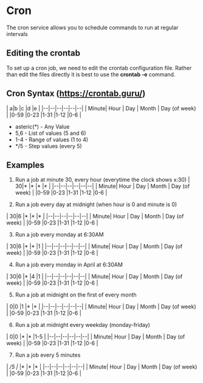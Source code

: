 # Cron

The cron service allows you to schedule commands to run at regular intervals

## Editing the crontab

To set up a cron job, we need to edit the crontab configuration file. Rather than edit the files directly it is best to use the **crontab -e** command.

## Cron Syntax (https://crontab.guru/)

| a|b  |c  |d  |e  |
|--|--|--|--|--|--|
| Minute| Hour  | Day  | Month  | Day (of week)  |
|0-59 |0-23  |1-31 |1-12  |0-6  |

- asteric(*) - Any Value
- 5,6 - List of values (5 and 6)
- 1-4 - Range of values (1 to 4)
- */5 - Step values (every 5)

## Examples

1. Run a job at minute 30, every hour (everytime the clock shows x:30)
| 30|*  |*  |*  |*  |
|--|--|--|--|--|--|
| Minute| Hour  | Day  | Month  | Day (of week)  |
|0-59 |0-23  |1-31 |1-12  |0-6  |

2. Run a job every day at midnight (when hour is 0 and minute is 0)

| 30|6  |*  |*  |*  |
|--|--|--|--|--|--|
| Minute| Hour  | Day  | Month  | Day (of week)  |
|0-59 |0-23  |1-31 |1-12  |0-6  |

3. Run a job every monday at 6:30AM

| 30|6  |*  |*  |1  |
|--|--|--|--|--|--|
| Minute| Hour  | Day  | Month  | Day (of week)  |
|0-59 |0-23  |1-31 |1-12  |0-6  |

4. Run a job every monday in April at 6:30AM

| 30|6  |*  |4  |1  |
|--|--|--|--|--|--|
| Minute| Hour  | Day  | Month  | Day (of week)  |
|0-59 |0-23  |1-31 |1-12  |0-6  |

5. Run a job at midnight on the first of every month

| 0|0  |1  |*  |*  |
|--|--|--|--|--|--|
| Minute| Hour  | Day  | Month  | Day (of week)  |
|0-59 |0-23  |1-31 |1-12  |0-6  |

6. Run a job at midnight every weekday (monday-friday)

| 0|0  |*  |*  |1-5  |
|--|--|--|--|--|--|
| Minute| Hour  | Day  | Month  | Day (of week)  |
|0-59 |0-23  |1-31 |1-12  |0-6  |

7. Run a job every 5 minutes

| */5 |*  |*  |*  |*  |
|--|--|--|--|--|--|
| Minute| Hour  | Day  | Month  | Day (of week)  |
|0-59 |0-23  |1-31 |1-12  |0-6  |